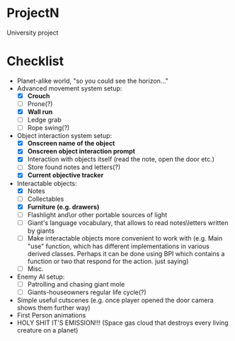 # ProjectN

University project

# Checklist

- Planet-alike world, "so you could see the horizon..."
- Advanced movement system setup:
  * [x] **Crouch** 
  * [ ] Prone(?)
  * [x] **Wall run** 
  * [ ] Ledge grab
  * [ ] Rope swing(?)
- Object interaction system setup:
  * [x] **Onscreen name of the object** 
  * [x] **Onscreen object interaction prompt** 
  * [x] Interaction with objects itself (read the note, open the door etc.)
  * [ ] Store found notes and letters(?)
  * [x] **Current objective tracker**
- Interactable objects:
  * [x] Notes
  * [ ] Collectables
  * [x] **Furniture (e.g. drawers)**
  * [ ] Flashlight and\or other portable sources of light
  * [ ] Giant's language vocabulary, that allows to read notes\letters written by giants
  * [ ] Make interactable objects more convenient to work with (e.g. Main "use" function, which has different implementations in various derived classes. Perhaps it can be done using BPI which contains a function or two that respond for the action. just saying)
  * [ ] Misc.
- Enemy AI setup:
  * [ ] Patrolling and chasing giant mole
  * [ ] Giants-houseowners regular life cycle(?)
- Simple useful cutscenes (e.g. once player opened the door camera shows them further way)
- First Person animations
- HOLY SHIT IT'S EMISSION!!! (Space gas cloud that destroys every living creature on a planet)

